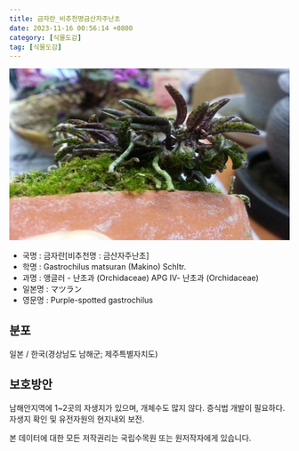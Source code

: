 ```yaml
---
title: 금자란_비추천명금산자주난초
date: 2023-11-16 00:56:14 +0800
category: [식물도감]
tag: [식물도감]
---
```




![금자란[비추천명 : 금산자주난초]](/assets/img/fileUpload/plants/basic/Orchidaceae/Saccolabium/24078/24078_20160725151527120files_th2.jpg)
- 국명 : 금자란[비추천명 : 금산자주난초]
- 학명 : Gastrochilus matsuran (Makino) Schltr.
- 과명 : 앵글러 - 난초과 (Orchidaceae) APG Ⅳ- 난초과 (Orchidaceae)
- 일본명 : マツラン
- 영문명 : Purple-spotted gastrochilus


## 분포
일본 / 한국(경상남도 남해군; 제주특별자치도) 
## 보호방안
남해안지역에 1~2곳의 자생지가 있으며, 개체수도 많지 않다. 증식법 개발이 필요하다. 자생지 확인 및 유전자원의 현지내외 보전.






본 데이터에 대한 모든 저작권리는 국립수목원 또는 원저작자에게 있습니다.
